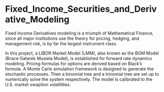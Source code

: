 # Fixed_Income_Securities_and_Derivative_Modeling
Fixed Income Derivatives modeling is a triumph of Mathematical Finance, since all major institutions use the theory for pricing, hedging, and management risk, is by far the largest instrument class.

In this project, a LIBOR Market Model (LMM), also known as the BGM Model (Brace Gatarek Musiela Model), is established for forward rate dynamics modeling. Pricing formulas for options are derived based on Black’s formula. A Monte Carlo simulation framework is designed to generate the stochastic processes. Then a binomial tree and a trinomial tree are set up to numerically solve the system respectively. The model is calibrated to the U.S. market swaption volatilities.
